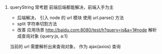 1. queryString 常考题
    前端后端都能解决，前端入手为主
    - 后端解决， 引入 node 的 url 模块 使用 url.parse() 方法
    - split 字符串切割方法
    - 改善 应用场景
    http://baidu.com:8080/test/h?query=js&a=1#node
    解析成查询对象 {query:js, a:1}

    当前的 url 需要解析出来查询对象， 作为 ajax(axios) 查询
